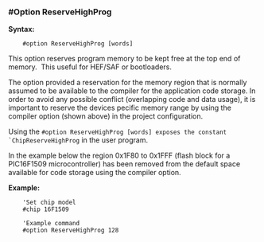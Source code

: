 <div class="section">

<div class="titlepage">

<div>

<div>

### <span id="_option_reservehighprog"></span>\#Option ReserveHighProg

</div>

</div>

</div>

<span class="strong">**Syntax:**</span>

``` screen
    #option ReserveHighProg [words]
```

This option reserves program memory to be kept free at the top end of
memory.  This useful for HEF/SAF or bootloaders.

The option provided a reservation for the memory region that is normally
assumed to be available to the compiler for the application code
storage. In order to avoid any possible conflict (overlapping code and
data usage), it is important to reserve the devices pecific memory range
by using the compiler option (shown above) in the project configuration.

Using the
`` #option ReserveHighProg [words] exposes the constant `ChipReserveHighProg ``
in the user program.

In the example below the region 0x1F80 to 0x1FFF (flash block for a
PIC16F1509 microcontroller) has been removed from the default space
available for code storage using the compiler option.

<span class="strong">**Example:**</span>

``` screen
    'Set chip model
    #chip 16F1509

    'Example command
    #option ReserveHighProg 128
```

</div>
